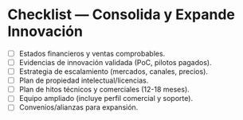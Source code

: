 # Checklist — Consolida y Expande Innovación
- [ ] Estados financieros y ventas comprobables.
- [ ] Evidencias de innovación validada (PoC, pilotos pagados).
- [ ] Estrategia de escalamiento (mercados, canales, precios).
- [ ] Plan de propiedad intelectual/licencias.
- [ ] Plan de hitos técnicos y comerciales (12-18 meses).
- [ ] Equipo ampliado (incluye perfil comercial y soporte).
- [ ] Convenios/alianzas para expansión.
